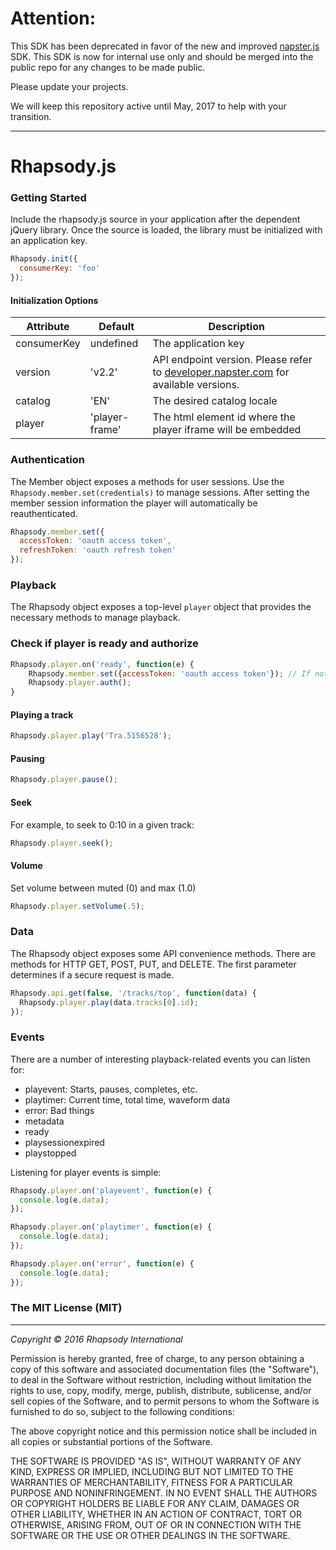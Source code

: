 # Attention:

This SDK has been deprecated in favor of the new and improved [napster.js](https://github.com/Napster/napster.js) SDK. This SDK is now for internal use only and should be merged into the public repo for any changes to be made public.

Please update your projects.

We will keep this repository active until May, 2017 to help with your transition.

----

# Rhapsody.js

### Getting Started
Include the rhapsody.js source in your application after the dependent jQuery library. Once the source is loaded, the library must be initialized with an application key.

```javascript
Rhapsody.init({
  consumerKey: 'foo'
});
```

#### Initialization Options
| Attribute      | Default        | Description   |
| -------------- | -------------- | ------------- |
| consumerKey    | undefined      | The application key |
| version        | 'v2.2'           | API endpoint version. Please refer to [developer.napster.com](developer.napster.com) for available versions. |
| catalog        | 'EN'           | The desired catalog locale |
| player         | 'player-frame' | The html element id where the player iframe will be embedded |

### Authentication
The Member object exposes a methods for user sessions. Use the `Rhapsody.member.set(credentials)` to manage sessions. After setting the member session information the player will automatically be reauthenticated.

```javascript
Rhapsody.member.set({
  accessToken: 'oauth access token',
  refreshToken: 'oauth refresh token'
});
```

### Playback
The Rhapsody object exposes a top-level `player` object that provides the necessary methods to manage playback.

### Check if player is ready and authorize

```javascript
Rhapsody.player.on('ready', function(e) {
    Rhapsody.member.set({accessToken: 'oauth access token'}); // If not set earlier
    Rhapsody.player.auth();
}
```

#### Playing a track
```javascript
Rhapsody.player.play('Tra.5156528');
```

#### Pausing
```javascript
Rhapsody.player.pause();
```

#### Seek
For example, to seek to 0:10 in a given track:

```javascript
Rhapsody.player.seek();
```

#### Volume

Set volume between muted (0) and max (1.0)

```javascript
Rhapsody.player.setVolume(.5);
```

### Data
The Rhapsody object exposes some API convenience methods. There are methods for HTTP GET, POST, PUT, and DELETE. The first parameter determines if a secure request is made.

```javascript
Rhapsody.api.get(false, '/tracks/top', function(data) {
  Rhapsody.player.play(data.tracks[0].id);
});
```

### Events
There are a number of interesting playback-related events you can listen for:

* playevent: Starts, pauses, completes, etc.
* playtimer: Current time, total time, waveform data
* error: Bad things
* metadata
* ready
* playsessionexpired
* playstopped

Listening for player events is simple:

```javascript
Rhapsody.player.on('playevent', function(e) {
  console.log(e.data);
});

Rhapsody.player.on('playtimer', function(e) {
  console.log(e.data);
});

Rhapsody.player.on('error', function(e) {
  console.log(e.data);
});
```

### The MIT License (MIT)
---------------------------------
*Copyright &copy; 2016 Rhapsody International*

Permission is hereby granted, free of charge, to any person obtaining a copy of this software and associated documentation files (the "Software"), to deal in the Software without restriction, including without limitation the rights to use, copy, modify, merge, publish, distribute, sublicense, and/or sell copies of the Software, and to permit persons to whom the Software is furnished to do so, subject to the following conditions:

The above copyright notice and this permission notice shall be included in all copies or substantial portions of the Software.

THE SOFTWARE IS PROVIDED "AS IS", WITHOUT WARRANTY OF ANY KIND, EXPRESS OR IMPLIED, INCLUDING BUT NOT LIMITED TO THE WARRANTIES OF MERCHANTABILITY, FITNESS FOR A PARTICULAR PURPOSE AND NONINFRINGEMENT. IN NO EVENT SHALL THE AUTHORS OR COPYRIGHT HOLDERS BE LIABLE FOR ANY CLAIM, DAMAGES OR OTHER LIABILITY, WHETHER IN AN ACTION OF CONTRACT, TORT OR OTHERWISE, ARISING FROM, OUT OF OR IN CONNECTION WITH THE SOFTWARE OR THE USE OR OTHER DEALINGS IN THE SOFTWARE.
